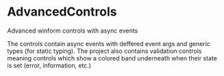 # AdvancedControls
Advanced winform controls with async events

The controls contain async events with deffered event args and generic types (for static typing).
The project also contains validation controls meaning controls which show a colored band underneath when their state is set (error, information, etc.)
